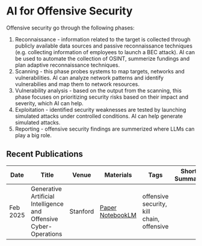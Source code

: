 # AI for Offensive Security

Offensive security go through the following phases:
1. Reconnaissance - information related to the target is collected through publicly available data sources and passive reconnaissance techniques (e.g. collecting information of employees to launch a BEC attack). AI can be used to automate the collection of OSINT, summerize fundings and plan adaptive reconnaissance techniques. 
2. Scanning - this phase probes systems to map targets, networks and vulnerabilities. AI can analyze network patterns and identify vulnerabilies and map them to network resources.
3. Vulnerability analysis - based on the output from the scanning, this phase focuses on prioritizing security risks based on their impact and severity, which AI can help.
4. Exploitation - identified security weaknesses are tested by launching simulated attacks under controlled conditions. AI can help generate simulated attacks.
5. Reporting - offensive security findings are summerized where LLMs can play a big role.


## Recent Publications
| Date |  Title | Venue | Materials | Tags | Short Summary | Summary |
| --- |  --- | --- | --- | --- | --- | --- |
| Feb 2025 |  Generative Artificial Intelligence and Offensive Cyber-Operations | Stanford | [Paper](https://stacks.stanford.edu/file/druid:vw503rm7033/GenAI%20Offensive%20Cyber%20Lit%20Review%20Part%20One.pdf) [NotebookLM](https://notebooklm.google.com/notebook/c3748070-9f94-4037-9bf5-e9b629032bd7)| offensive security, kill chain, offensive | | |
